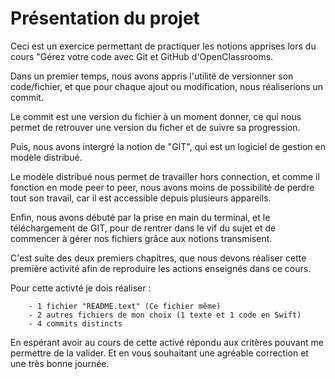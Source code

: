# Présentation du projet

Ceci est un exercice permettant de practiquer les notions apprises lors du cours "Gérez votre code avec Git et GitHub d'OpenClassrooms.

Dans un premier temps, nous avons appris l'utilité de versionner son code/fichier, et que pour chaque ajout ou modification, nous réaliserions un commit.

Le commit est une version du fichier à un moment donner, ce qui nous permet de retrouver une version du ficher et de suivre sa progression.

Puis, nous avons intergré la notion de "GIT", qui est un logiciel de gestion en modèle distribué. 

Le modèle distribué nous permet de travailler hors connection, et comme il fonction en mode peer to peer, nous avons moins de possibilité de perdre tout son travail, car il est accessible depuis plusieurs appareils.

Enfin, nous avons débuté par la prise en main du terminal, et le téléchargement de GIT, pour de rentrer dans le vif du sujet et de commencer à gérer nos fichiers grâce aux notions transmisent.

C'est suite des deux premiers chapitres, que nous devons réaliser cette première activité afin de reproduire les actions enseignés dans ce cours.

Pour cette activté je dois réaliser :

		- 1 fichier "README.text" (Ce fichier même)
		- 2 autres fichiers de mon choix (1 texte et 1 code en Swift)
		- 4 commits distincts 

En espérant avoir au cours de cette activé répondu aux critères pouvant me permettre de la valider.
Et en  vous souhaitant une agréable correction et une très bonne journée. 
